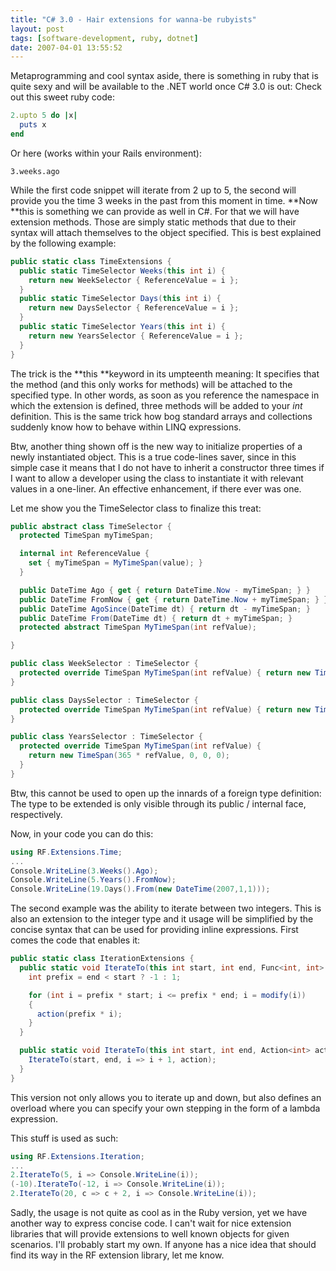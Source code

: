 ```yaml
---
title: "C# 3.0 - Hair extensions for wanna-be rubyists"
layout: post
tags: [software-development, ruby, dotnet]
date: 2007-04-01 13:55:52
---
```


Metaprogramming and cool syntax aside, there is something in ruby that is quite sexy and will be available to the .NET world once C# 3.0 is out: Check out this sweet ruby code:

```ruby
2.upto 5 do |x|
  puts x
end
```

Or here (works within your Rails environment):


    3.weeks.ago


While the first code snippet will iterate from 2 up to 5, the second will provide you the time 3 weeks in the past from this moment in time. **Now **this is something we can provide as well in C#. For that we will have extension methods. Those are simply static methods that due to their syntax will attach themselves to the object specified. This is best explained by the following example: 

```csharp
public static class TimeExtensions {
  public static TimeSelector Weeks(this int i) {
    return new WeekSelector { ReferenceValue = i };
  }
  public static TimeSelector Days(this int i) {
    return new DaysSelector { ReferenceValue = i };
  }
  public static TimeSelector Years(this int i) {
    return new YearsSelector { ReferenceValue = i };
  }
}
```

The trick is the **this **keyword in its umpteenth meaning: It specifies that the method (and this only works for methods) will be attached to the specified type. In other words, as soon as you reference the namespace in which the extension is defined, three methods will be added to your _int_ definition. This is the same trick how bog standard arrays and collections suddenly know how to behave within LINQ expressions.

Btw, another thing shown off is the new way to initialize properties of a newly instantiated object. This is a true code-lines saver, since in this simple case it means that I do not have to inherit a constructor three times if I want to allow a developer using the class to instantiate it with relevant values in a one-liner. An effective enhancement, if there ever was one.

Let me show you the TimeSelector class to finalize this treat:

```csharp
public abstract class TimeSelector {
  protected TimeSpan myTimeSpan;

  internal int ReferenceValue {
    set { myTimeSpan = MyTimeSpan(value); }
  }

  public DateTime Ago { get { return DateTime.Now - myTimeSpan; } }
  public DateTime FromNow { get { return DateTime.Now + myTimeSpan; } }
  public DateTime AgoSince(DateTime dt) { return dt - myTimeSpan; }
  public DateTime From(DateTime dt) { return dt + myTimeSpan; }
  protected abstract TimeSpan MyTimeSpan(int refValue);

}

public class WeekSelector : TimeSelector {
  protected override TimeSpan MyTimeSpan(int refValue) { return new TimeSpan(7 * refValue, 0, 0, 0); }
}

public class DaysSelector : TimeSelector {
  protected override TimeSpan MyTimeSpan(int refValue) { return new TimeSpan(refValue, 0, 0, 0); }
}

public class YearsSelector : TimeSelector {
  protected override TimeSpan MyTimeSpan(int refValue) {
    return new TimeSpan(365 * refValue, 0, 0, 0);
  }
}
```

Btw, this cannot be used to open up the innards of a foreign type definition: The type to be extended is only visible through its public / internal face, respectively.

Now, in your code you can do this:

```csharp
using RF.Extensions.Time;
...
Console.WriteLine(3.Weeks().Ago);
Console.WriteLine(5.Years().FromNow);
Console.WriteLine(19.Days().From(new DateTime(2007,1,1)));
```

The second example was the ability to iterate between two integers. This is also an extension to the integer type and it usage will be simplified by the concise syntax that can be used for providing inline expressions. First comes the code that enables it:

```csharp
public static class IterationExtensions {
  public static void IterateTo(this int start, int end, Func<int, int> modify, Action<int> action) {
    int prefix = end < start ? -1 : 1;

    for (int i = prefix * start; i <= prefix * end; i = modify(i))
    {
      action(prefix * i);
    }
  }

  public static void IterateTo(this int start, int end, Action<int> action) {
    IterateTo(start, end, i => i + 1, action);
  }
}
```

This version not only allows you to iterate up and down, but also defines an overload where you can specify your own stepping in the form of a lambda expression.

This stuff is used as such:

```csharp
using RF.Extensions.Iteration;
...
2.IterateTo(5, i => Console.WriteLine(i));
(-10).IterateTo(-12, i => Console.WriteLine(i));
2.IterateTo(20, c => c + 2, i => Console.WriteLine(i));
```

Sadly, the usage is not quite as cool as in the Ruby version, yet we have another way to express concise code. I can't wait for nice extension libraries that will provide extensions to well known objects for given scenarios. I'll probably start my own. If anyone has a nice idea that should find its way in the RF extension library, let me know.